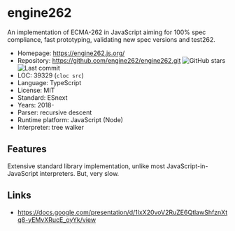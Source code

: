 # engine262

An implementation of ECMA-262 in JavaScript aiming for 100% spec compliance, fast prototyping, validating new spec versions and test262.

* Homepage:         https://engine262.js.org/
* Repository:       https://github.com/engine262/engine262.git <img src="https://img.shields.io/github/stars/engine262/engine262?label=&style=flat-square" alt="GitHub stars" title="GitHub stars"><img src="https://img.shields.io/github/last-commit/engine262/engine262?label=&style=flat-square" alt="Last commit" title="Last commit">
* LOC:              39329 (`cloc src`)
* Language:         TypeScript
* License:          MIT
* Standard:         ESnext
* Years:            2018-
* Parser:           recursive descent
* Runtime platform: JavaScript (Node)
* Interpreter:      tree walker

## Features

Extensive standard library implementation, unlike most JavaScript-in-JavaScript interpreters.
But, very slow.

## Links

* https://docs.google.com/presentation/d/1lxX20voV2RuZE6QtlawShfznXtq8-yEMvXRucE_oyYk/view
